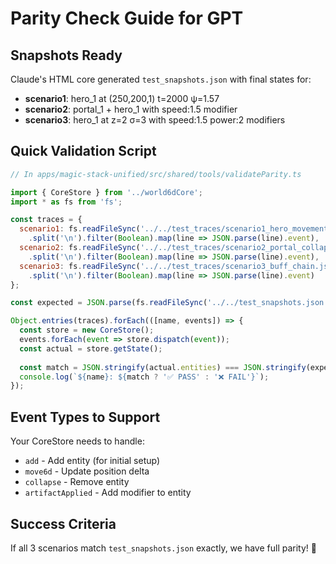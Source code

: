 # Parity Check Guide for GPT

## Snapshots Ready

Claude's HTML core generated `test_snapshots.json` with final states for:
- **scenario1**: hero_1 at (250,200,1) t=2000 ψ=1.57
- **scenario2**: portal_1 + hero_1 with speed:1.5 modifier
- **scenario3**: hero_1 at z=2 σ=3 with speed:1.5 power:2 modifiers

## Quick Validation Script

```javascript
// In apps/magic-stack-unified/src/shared/tools/validateParity.ts

import { CoreStore } from '../world6dCore';
import * as fs from 'fs';

const traces = {
  scenario1: fs.readFileSync('../../test_traces/scenario1_hero_movement.jsonl', 'utf8')
    .split('\n').filter(Boolean).map(line => JSON.parse(line).event),
  scenario2: fs.readFileSync('../../test_traces/scenario2_portal_collapse.jsonl', 'utf8')
    .split('\n').filter(Boolean).map(line => JSON.parse(line).event),
  scenario3: fs.readFileSync('../../test_traces/scenario3_buff_chain.jsonl', 'utf8')
    .split('\n').filter(Boolean).map(line => JSON.parse(line).event)
};

const expected = JSON.parse(fs.readFileSync('../../test_snapshots.json', 'utf8'));

Object.entries(traces).forEach(([name, events]) => {
  const store = new CoreStore();
  events.forEach(event => store.dispatch(event));
  const actual = store.getState();
  
  const match = JSON.stringify(actual.entities) === JSON.stringify(expected[name].entities);
  console.log(`${name}: ${match ? '✅ PASS' : '❌ FAIL'}`);
});
```

## Event Types to Support

Your CoreStore needs to handle:
- `add` - Add entity (for initial setup)
- `move6d` - Update position delta
- `collapse` - Remove entity
- `artifactApplied` - Add modifier to entity

## Success Criteria

If all 3 scenarios match `test_snapshots.json` exactly, we have full parity! 🎯
